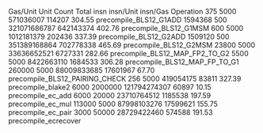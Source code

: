   Gas/Unit    Unit Count       Total insn        insn/Unit         insn/Gas                                 Operation
       375          5000        571036007           114207           304.55                    precompile_BLS12_G1ADD
   1594368           500     321071686787        642143374           402.76                    precompile_BLS12_G1MSM
       600          5000       1012181379           202436           337.39                    precompile_BLS12_G2ADD
   1509120           500     351389168864        702778338           465.69                    precompile_BLS12_G2MSM
     23800          5000      33636652521          6727331           282.66            precompile_BLS12_MAP_FP2_TO_G2
      5500          5000       8422663110          1684533           306.28             precompile_BLS12_MAP_FP_TO_G1
    260000          5000      88009833685         17601967            67.70            precompile_BLS12_PAIRING_CHECK
       256          5000        419054175            83811           327.39                         precompile_blake2
      6000       2000000     121794274307            60897            10.15                         precompile_ec_add
      6000         20000      23710764512          1185538           197.59                         precompile_ec_mul
    113000          5000      87998103276         17599621           155.75                        precompile_ec_pair
      3000         50000      28729422460           574588           191.53                      precompile_ecrecover